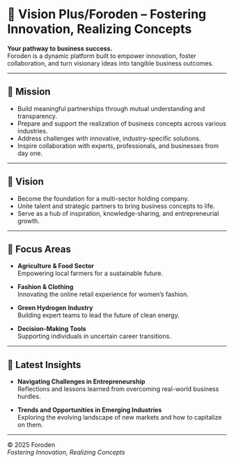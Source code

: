 # 🌱 Vision Plus/Foroden – Fostering Innovation, Realizing Concepts

**Your pathway to business success.**  
Foroden is a dynamic platform built to empower innovation, foster collaboration, and turn visionary ideas into tangible business outcomes.

---

## 🎯 Mission

- Build meaningful partnerships through mutual understanding and transparency.
- Prepare and support the realization of business concepts across various industries.
- Address challenges with innovative, industry-specific solutions.
- Inspire collaboration with experts, professionals, and businesses from day one.

---

## 🌟 Vision

- Become the foundation for a multi-sector holding company.
- Unite talent and strategic partners to bring business concepts to life.
- Serve as a hub of inspiration, knowledge-sharing, and entrepreneurial growth.

---

## 🧩 Focus Areas

- **Agriculture & Food Sector**  
  Empowering local farmers for a sustainable future.

- **Fashion & Clothing**  
  Innovating the online retail experience for women’s fashion.

- **Green Hydrogen Industry**  
  Building expert teams to lead the future of clean energy.

- **Decision-Making Tools**  
  Supporting individuals in uncertain career transitions.

---

## 📝 Latest Insights

- **Navigating Challenges in Entrepreneurship**  
  Reflections and lessons learned from overcoming real-world business hurdles.

- **Trends and Opportunities in Emerging Industries**  
  Exploring the evolving landscape of new markets and how to capitalize on them.

---

© 2025 Foroden  
_Fostering Innovation, Realizing Concepts_
